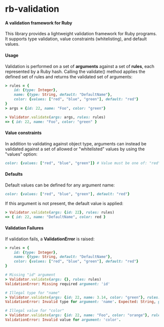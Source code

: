 # rb-validation
#### A validation framework for Ruby

This library provides a lightweight validation framework for Ruby programs.  It supports type validation, value constraints (whitelisting), and default values.

#### Usage

Validation is performed on a set of **arguments** against a set of **rules**, each represented by a Ruby hash.  Calling the validate() method applies the defined set of rules and returns the validated set of arguments:

```ruby
> rules = {
    id: {type: Integer},
    name: {type: String, default: "DefaultName"},
    color: {values: ["red", "blue", "green"], default: "red"}
}
> args = {id: 22, name: "Foo", color: "green"}

> Validator.validate(args: args, rules: rules)
=> { id: 22, name: "Foo", color: "green" } 
```


#### Value constraints

In addition to validating against object type, arguments can instead be validated against a set of 
allowed or "whitelisted" values by using the "values" option:

```ruby
color: {values: ["red", "blue", "green"]} # Value must be one of: "red", "blue", "green"
```

#### Defaults

Default values can be defined for any argument name:
```ruby
color: {values: ["red", "blue", "green"], default: "red"}
```
If this argument is not present, the default value is applied:
```ruby
> Validator.validate(args: {id: 22}, rules: rules)
=> { id: 22, name: "DefaultName", color: red } 
```
#### Validation Failures

If validation fails, a **ValidationError** is raised:
```ruby
> rules = {
    id: {type: Integer},
    name: {type: String, default: "DefaultName"},
    color: {values: ["red", "blue", "green"], default: "red"}
}

# Missing "id" argument
> Validator.validate(args: {}, rules: rules)
ValidationError: Missing required argument: 'id'

# Illegal type for "name"
> Validator.validate(args: {id: 22, name: 3.14, color: "green"}, rules: rules)
ValidationError: Invalid type for argument: 'name'. Expected: String, got: Float

# Illegal value for "color"
> Validator.validate(args: {id: 22, name: "Foo", color: "orange"}, rules: rules)
ValidationError: Invalid value for argument: 'color'.
```
